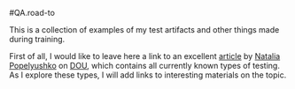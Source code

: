 #QA.road-to

This is a collection of examples of my test artifacts and other things made during training.

First of all, I would like to leave here a link to an excellent [article](https://dou.ua/forums/topic/40666/) by [Natalia Popelyushko](https://dou.ua/users/nataliia-popelyshko/) on [DOU](https://dou.ua/), which contains all currently known types of testing.
As I explore these types, I will add links to interesting materials on the topic.


